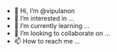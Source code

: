 - 👋 Hi, I’m @vipulanon
- 👀 I’m interested in ...
- 🌱 I’m currently learning ...
- 💞️ I’m looking to collaborate on ...
- 📫 How to reach me ...

<!---
vipulanon/vipulanon is a ✨ special ✨ repository because its `README.md` (this file) appears on your GitHub profile.
You can click the Preview link to take a look at your changes.
--->
